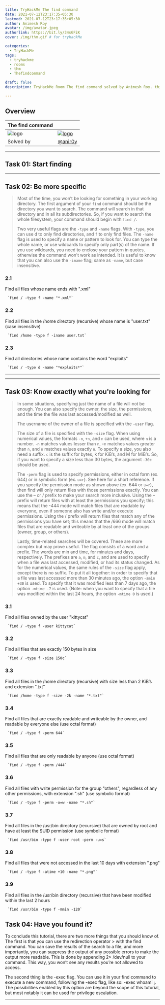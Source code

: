 ```yaml
---
title: TryHackMe The find command
date: 2021-07-12T23:17:35+05:30
lastmod: 2021-07-12T23:17:35+05:30
author: Animesh Roy
avatar: /img/avatar.jpeg
authorlink: https://bit.ly/34sGFiK
cover: /img/thm.gif # for tryhackMe

categories:
  - TryHackMe
tags:
  - tryhackme
  - rooms
  - thm
  - Thefindcommand

draft: false
description: TryHackMe Room The find command solved by Animesh Roy. this is a walkthough. read more...

---
```

## Overview

|The find command| |
|---|---|
| ![logo](https://tryhackme-images.s3.amazonaws.com/user-avatars/af7feb2c43a2c7d5f111b98ccbd15048.png)|[![logo](https://tryhackme-images.s3.amazonaws.com/room-icons/c237d2dc14b96182f5ecb7c02a2b58b8.png)](https://tryhackme.com/room/thefindcommand)|
|Solved by| [@anir0y](https://anir0y.in)|

---

## Task 01: Start finding

---

## Task 02: Be more specific

>Most of the time, you won’t be looking for something in your working directory. The first argument of your `find` command should be the directory you want to search. The command will search in that directory and in all its subdirectories. So, if you want to search the whole filesystem, your command should begin with `find /`.
>
>Two very useful flags are the `-type` and `-name` flags. With `-type`, you can use d to only find directories, and `f` to only find files. The `-name` flag is used to specify a name or pattern to look for. You can type the whole name, or use wildcards to specify only part(s) of the name. If you use wildcards, you need to enclose your pattern in quotes, otherwise the command won't work as intended. It is useful to know that you can also use the `-iname` flag; same as `-name`, but case insensitive.

### 2.1

Find all files whose name ends with ".xml"

     `find / -type f -name "*.xml"`

### 2.2

Find all files in the /home directory (recursive) whose name is "user.txt" (case insensitive)

     `find /home -type f -iname user.txt`

### 2.3

Find all directories whose name contains the word "exploits"

     `find / -type d -name "*exploits*"`

---
<!-- Google Ads -->
<script async src="https://pagead2.googlesyndication.com/pagead/js/adsbygoogle.js"></script>
<ins class="adsbygoogle"
     style="display:block; text-align:center;"
     data-ad-layout="in-article"
     data-ad-format="fluid"
     data-ad-client="ca-pub-3526678290068011"
     data-ad-slot="7160066188"></ins>
<script>
     (adsbygoogle = window.adsbygoogle || []).push({});
</script>
<!-- END -->

---

## Task 03: Know exactly what you're looking for

> In some situations, specifying just the name of a file will not be enough. You can also specify the owner, the size, the permissions, and the time the file was last accessed/modified as well.
>
> The username of the owner of a file is specified with the `-user` flag.
>
>The size of a file is specified with the `-size` flag. When using numerical values, the formats `-n`, `+n`, and `n` can be used, where `n` is a number. `-n` matches values lesser than `n`, `+n` matches values greater than `n`, and `n` matches values exactly `n`. To specify a size, you also need a suffix. `c` is the suffix for bytes, k for KiB’s, and M for MiB’s. So, if you want to specify a size less than 30 bytes, the argument `-30c` should be used.
>
>The `-perm` flag is used to specify permissions, either in octal form (ex. 644) or in symbolic form (ex. `u=r`). See here for a short reference. If you specify the permission mode as shown above (ex. 644 or `u=r`), then find will only return files with those permissions exactly. You can use the – or / prefix to make your search more inclusive. Using the – prefix will return files with at least the permissions you specify; this means that the -444 mode will match files that are readable by everyone, even if someone also has write and/or execute permissions. Using the / prefix will return files that match any of the permissions you have set; this means that the /666 mode will match files that are readable and writeable by at least one of the groups (owner, group, or others).
>
>Lastly, time-related searches will be covered. These are more complex but may prove useful. The flag consists of a word and a prefix. The words are min and time, for minutes and days, respectively. The prefixes are `a`, `m`, and `c`, and are used to specify when a file was last accessed, modified, or had its status changed. As for the numerical values, the same rules of the `-size` flag apply, except there is no suffix. To put it all together: in order to specify that a file was last accessed more than 30 minutes ago, the option `-amin +30` is used. To specify that it was modified less than 7 days ago, the option `-mtime -7` is used. (Note: when you want to specify that a file was modified within the last 24 hours, the option `-mtime 0` is used.)

### 3.1

Find all files owned by the user "kittycat"

     `find / -type f -user kittycat`

### 3.2

Find all files that are exactly 150 bytes in size

     `find / -type f -size 150c`

### 3.3

Find all files in the /home directory (recursive) with size less than 2 KiB’s and extension ".txt"

     `find /home -type f -size -2k -name "*.txt"`

### 3.4

Find all files that are exactly readable and writeable by the owner, and readable by everyone else (use octal format)

     `find / -type f -perm 644`

### 3.5

Find all files that are only readable by anyone (use octal format)

     `find / -type f -perm /444`

### 3.6

Find all files with write permission for the group "others", regardless of any other permissions, with extension ".sh" (use symbolic format)

     `find / -type f -perm -o=w -name "*.sh"`

### 3.7

Find all files in the /usr/bin directory (recursive) that are owned by root and have at least the SUID permission (use symbolic format)

     `find /usr/bin -type f -user root -perm -u=s`

### 3.8

Find all files that were not accessed in the last 10 days with extension ".png"

     `find / -type f -atime +10 -name "*.png"`

### 3.9

Find all files in the /usr/bin directory (recursive) that have been modified within the last 2 hours

     `find /usr/bin -type f -mmin -120`

## Task 04: Have you found it?

To conclude this tutorial, there are two more things that you should know of. The first is that you can use the redirection operator > with the find command. You can save the results of the search to a file, and more importantly, you can suppress the output of any possible errors to make the output more readable. This is done by appending 2> /dev/null to your command. This way, you won’t see any results you’re not allowed to access.

The second thing is the -exec flag. You can use it in your find command to execute a new command, following the -exec flag, like so: -exec whoami \;. The possibilities enabled by this option are beyond the scope of this tutorial, but most notably it can be used for privilege escalation.

---
<!-- Google Ads -->

<script async src="https://pagead2.googlesyndication.com/pagead/js/adsbygoogle.js"></script>
<ins class="adsbygoogle"
     style="display:block; text-align:center;"
     data-ad-layout="in-article"
     data-ad-format="fluid"
     data-ad-client="ca-pub-3526678290068011"
     data-ad-slot="7160066188"></ins>
<script>
     (adsbygoogle = window.adsbygoogle || []).push({});
</script>
<!-- END -->


<script data-name="BMC-Widget" data-cfasync="false" src="https://cdnjs.buymeacoffee.com/1.0.0/widget.prod.min.js" data-id="anir0y" data-description="Support me on Buy me a coffee!" data-message="" data-color="#5F7FFF" data-position="Right" data-x_margin="18" data-y_margin="18"></script>

<!-- EOF -->
